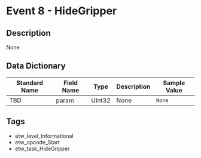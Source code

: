 # Event 8 - HideGripper

## Description
None

## Data Dictionary
|Standard Name|Field Name|Type|Description|Sample Value|
|---|---|---|---|---|
|TBD|param|UInt32|None|`None`|

## Tags
* etw_level_Informational
* etw_opcode_Start
* etw_task_HideGripper